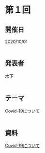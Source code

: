 # 第１回  
## 開催日  
2020/10/01  
<br>

## 発表者  
木下  
<br>

## テーマ  
Covid-19について  
<br>

## 資料  
[Covid-19について](https://tachibanahajime.github.io/group/no1/no1.pdf "第１回")  
<br>